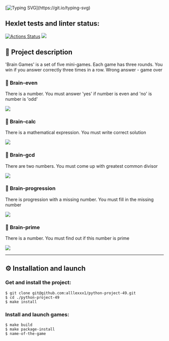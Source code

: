 [![Typing SVG](https://readme-typing-svg.demolab.com?font=Fira+Code&weight=700&size=25&pause=500&color=1924D4&multiline=true&width=435&height=70&lines=Hello%2C+World!;Welcome+to+the+Brain+Games!)](https://git.io/typing-svg)

## Hexlet tests and linter status:

[![Actions Status](https://github.com/alllexxx1/python-project-49/workflows/hexlet-check/badge.svg)](https://github.com/alllexxx1/python-project-49/actions)
<a href="https://codeclimate.com/github/alllexxx1/python-project-49/maintainability"><img src="https://api.codeclimate.com/v1/badges/fa33867e39452019b806/maintainability" /></a>


## 📎 Project description

'Brain Games' is a set of five mini-games. Each game has three rounds. You win if you answer correctly three times in a row. Wrong answer - game over

### 📌 Brain-even

There is a number. You must answer 'yes' if number is even and 'no' is number is 'odd'

<a href="https://asciinema.org/a/wOLdMdBNilUmFj1zIsaGzMQzM" target="_blank"><img src="https://asciinema.org/a/wOLdMdBNilUmFj1zIsaGzMQzM.svg" /></a>


### 📌 Brain-calc

There is a mathematical expression. You must write correct solution

<a href="https://asciinema.org/a/f0awVpP6LOkH9NFWAOW2OICYZ" target="_blank"><img src="https://asciinema.org/a/f0awVpP6LOkH9NFWAOW2OICYZ.svg" /></a>


### 📌 Brain-gcd

There are two numbers. You must come up with greatest common divisor

<a href="https://asciinema.org/a/569444" target="_blank"><img src="https://asciinema.org/a/569444.svg" /></a>


### 📌 Brain-progression

There is progression with a missing number. You must fill in the missing number

<a href="https://asciinema.org/a/570306" target="_blank"><img src="https://asciinema.org/a/570306.svg" /></a>


### 📌 Brain-prime

There is a number. You must find out if this number is prime

<a href="https://asciinema.org/a/570333" target="_blank"><img src="https://asciinema.org/a/570333.svg" /></a>

---

## ⚙ Installation and launch

### Get and install the project:

```
$ git clone git@github.com:alllexxx1/python-project-49.git
$ cd ./python-project-49
$ make install
```

### Install and launch games:

```
$ make build
$ make package-install
$ name-of-the-game
```
